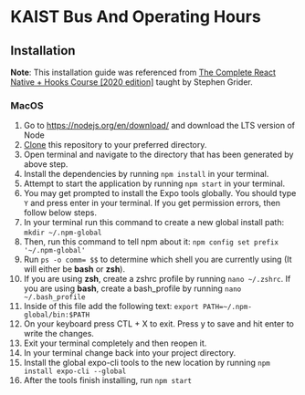 # KAIST Bus And Operating Hours

## Installation
**Note**: This installation guide was referenced from [The Complete React Native + Hooks Course [2020 edition]](https://www.udemy.com/course/the-complete-react-native-and-redux-course) taught by Stephen Grider.

### MacOS
1. Go to https://nodejs.org/en/download/ and download the LTS version of Node
2. [Clone](https://docs.github.com/en/free-pro-team@latest/github/creating-cloning-and-archiving-repositories/cloning-a-repository "Clone Guide") this repository to your preferred directory.
3. Open terminal and navigate to the directory that has been generated by above step.
4. Install the dependencies by running ```npm install``` in your terminal.
5. Attempt to start the application by running ```npm start``` in your terminal.
6. You may get prompted to install the Expo tools globally. You should type ```Y``` and press enter in your terminal. If you get permission errors, then follow below steps.
7. In your terminal run this command to create a new global install path:  ```mkdir ~/.npm-global```
8. Then, run this command to tell npm about it:  ```npm config set prefix '~/.npm-global'```
9. Run ```ps -o comm= $$``` to determine which shell you are currently using (It will either be **bash** or **zsh**).
10. If you are using **zsh**, create a zshrc profile by running ```nano ~/.zshrc```. If you are using **bash**, create a bash_profile by running ```nano ~/.bash_profile```
11. Inside of this file add the following text:
```export PATH=~/.npm-global/bin:$PATH```
12. On your keyboard press CTL + X to exit. Press y to save and hit enter to write the changes.
13. Exit your terminal completely and then reopen it.
14. In your terminal change back into your project directory.
15. Install the global expo-cli tools to the new location by running ```npm install expo-cli --global```
16. After the tools finish installing, run ```npm start```
